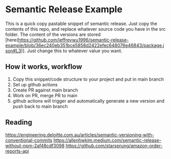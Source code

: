 # Semantic Release Example

This is a quick copy pastable snippet of semantic release.
Just copy the contents of this repo, and replace whatever source code you have in the src folder.
The content of the versions are stored [here(https://github.com/jeffreywu1996/semantic-release-example/blob/36ec240eb351bce5858d2422efec648076e46843/package.json#L3)]. Just change this to whatever value you want.

## How it works, workflow
1. Copy this snippet/code structure to your project and put in main branch
2. Set up github actions
3. Create PR against main branch
4. Work on PR, merge PR to main
5. github actions will trigger and automatically generate a new version and push back to main branch



## Reading
https://engineering.deloitte.com.au/articles/semantic-versioning-with-conventional-commits
https://allenhwkim.medium.com/semantic-release-without-npm-2af48cdf3098
https://github.com/starsprung/amazon-order-reports-api
